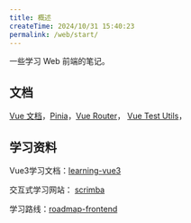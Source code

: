 ```yaml
---
title: 概述
createTime: 2024/10/31 15:40:23
permalink: /web/start/
---
```


一些学习 Web 前端的笔记。

## 文档

[Vue 文档](https://cn.vuejs.org/)，[Pinia](https://pinia.vuejs.org/zh/)，[Vue Router](https://router.vuejs.org/zh/)，
[Vue Test Utils](https://test-utils.vuejs.org/zh/)，

## 学习资料

Vue3学习文档：[learning-vue3](https://github.com/chengpeiquan/learning-vue3)

交互式学习网站： [scrimba](https://scrimba.com/)

学习路线：[roadmap-frontend](https://roadmap.sh/frontend)
